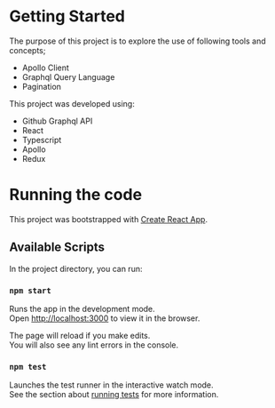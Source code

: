 # Getting Started

The purpose of this project is to explore the use of following tools and concepts;

- Apollo Client
- Graphql Query Language
- Pagination

This project was developed using:

- Github Graphql API
- React
- Typescript
- Apollo
- Redux

# Running the code

This project was bootstrapped with [Create React App](https://github.com/facebook/create-react-app).

## Available Scripts

In the project directory, you can run:

### `npm start`

Runs the app in the development mode.\
Open [http://localhost:3000](http://localhost:3000) to view it in the browser.

The page will reload if you make edits.\
You will also see any lint errors in the console.

### `npm test`

Launches the test runner in the interactive watch mode.\
See the section about [running tests](https://facebook.github.io/create-react-app/docs/running-tests) for more information.
